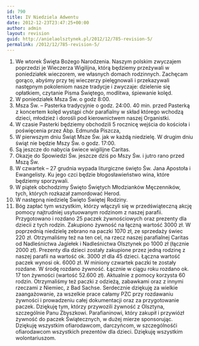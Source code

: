 ```yaml
---
id: 790
title: IV Niedziela Adwentu
date: 2012-12-23T23:47:25+00:00
author: admin
layout: revision
guid: http://anielaolsztynek.pl/2012/12/785-revision-5/
permalink: /2012/12/785-revision-5/
---
```

  1. We wtorek Święta Bożego Narodzenia. Naszym polskim zwyczajem poprzedzi je Wieczerza Wigilijna, którą będziemy przeżywali w poniedziałek wieczorem, we własnych domach rodzinnych. Zachęcam gorąco, abyśmy przy tej wieczerzy pielęgnowali i przekazywali następnym pokoleniom nasze tradycje i zwyczaje: dzielenie się opłatkiem, czytanie Pisma Świętego, modlitwa, śpiewanie kolęd.
  2. W poniedziałek Msza Św. o godz 8:00.
  3. Msza Św. &#8211; Pasterka tradycyjnie o godz. 24:00. 40 min. przed Pasterką z koncertem kolęd wystąpi chór parafialny w skład którego wchodzą dzieci, młodzież i dorośli pod kierownictwem naszej Organistki.
  4. W czasie Pasterki będziemy obchodzili 5 rocznicę wejścia do kościoła i poświęcenia przez Abp. Edmunda Piszcza,
  5. W pierwszym dniu Świąt Msze Św. jak w każdą niedzielę. W drugim dniu świąt nie będzie Mszy Św. o godz. 17:00.
  6. Są jeszcze do nabycia świece wigilijne Caritas.
  7. Okazje do Spowiedzi Św. jeszcze dziś po Mszy Św. i jutro rano przed Mszą Św.
  8. W czwartek &#8211; 27 grudnia wypada liturgiczne święto Św. Jana Apostoła i Ewangelisty. Ku jego czci będzie błogosławieństwo wina, które będziemy sporzywali.
  9. W piątek obchodzimy Święto Świętych Młodzianków Męczenników, tych, których rozkazał zamordować Herod.
 10. W następną niedzielę Święto Świętej Rodziny.
 11. Bóg zapłać tym wszystkim, którzy włączyli się w przedświąteczną akcję pomocy najtrudniej usytuowanym rodzinom z naszej parafii. Przygotowano i rozdano 25 paczek żywnościowych oraz prezenty dla dziecii z tych rodzin. Zakupiono żywność na łączną wartość 3000 zł. W poprzednią niedzielę zebrano na paczki 1070 zł, ze sprzedaży świec 220 zł. Otrzymaliśmy też na ten cel, na rzecz naszej parafialnej Caritas od Nadleśnictwa Jagiełek i Nadleśnictwa Olsztynek po 1000 zł (łącznie 2000 zł). Prezenty dla dzieci zostały zakupione przez jedną rodzinę z naszej parafii na wartość ok. 3000 zł dla 45 dzieci. Łączna wartość paczek wynosi ok. 6000 zł. W miniony czwartek paczki te zostały rozdane. W środę rozdano żywność. Łącznie w ciągu roku rozdano ok. 17 ton żywności (wartość 52.600 zł). Aktualnie z pomocy korzysta 60 rodzin. Otrzymaliśmy też paczki z odzieżą, zabawkami oraz z innymi rzeczami z Niemiec, z Bad Sachse. Serdecznie dziękuję za wielkie zaangażowanie, za wszelkie prace całamy PZC przy rozdawaniu żywności i prowadzeniu całej dokumentacji oraz za przygotowanie paczek. Dziękuję tym, którzy przywozili żywność z Olsztyna, szczególnie Panu Zbyszkowi. Parafianinowi, który zakupił i przywiózł żywność do paczek Świątecznych, w dużej mierze sponsorując. Dziękuję wszystkim ofiarodawcom, darczyńcom, w szczególnośći ofiarodawcom wszystkich prezentów dla dzieci. Dziękuję wszystkim wolontariuszom.